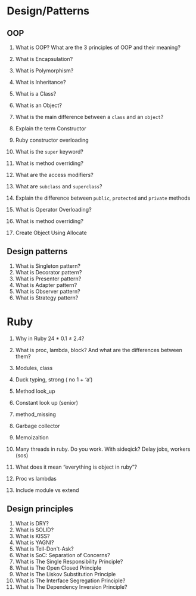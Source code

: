 # Design/Patterns

## OOP

1. What is OOP? What are the 3 principles of OOP and their meaning?
1. What is Encapsulation?
1. What is Polymorphism?
1. What is Inheritance?
1. What is a Class?
1. What is an Object?
1. What is the main difference between a `class` and an `object`?

1. Explain the term Constructor
1. Ruby constructor overloading
1. What is the `super` keyword?
1. What is method overriding?

1. What are the access modifiers?
1. What are `subclass` and `superclass`?
1. Explain the difference between `public`, `protected` and `private` methods

1. What is Operator Overloading?
1. What is method overriding?
1. Create Object Using Allocate

## Design patterns

1. What is Singleton pattern?
1. What is Decorator pattern?
1. What is Presenter pattern?
1. What is Adapter pattern?
1. What is Observer pattern?
1. What is Strategy pattern?

# Ruby

1. Why in Ruby 24 * 0.1 ≠ 2.4?
1. What is proc, lambda, block? And what are the differences between them?

1. Modules, class
1. Duck typing, strong ( no 1 + ‘a’)
1. Method look_up
1. Constant look up (senior)
1. method_missing
1. Garbage collector
1. Memoizaition

1. Many threads in ruby. Do you work. With sideqick? Delay jobs, workers (sos)
1. What does it mean “everything is object in ruby”?
1. Proc vs lambdas 
1. Include module vs extend

## Design principles

1. What is DRY?
1. What is SOLID?
1. What is KISS?
1. What is YAGNI?
1. What is Tell-Don't-Ask?
1. What is SoC: Separation of Concerns?
1. What is The Single Responsibility Principle?
1. What is The Open Closed Principle
1. What is The Liskov Substitution Principle
1. What is The Interface Segregation Principle?
1. What is The Dependency Inversion Principle?
